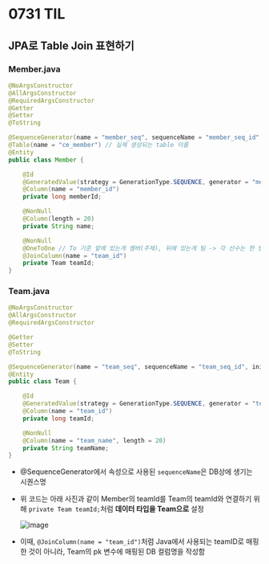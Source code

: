 # 0731 TIL

## JPA로 Table Join 표현하기

### Member.java
```java
@NoArgsConstructor
@AllArgsConstructor
@RequiredArgsConstructor
@Getter
@Setter
@ToString

@SequenceGenerator(name = "member_seq", sequenceName = "member_seq_id", allocationSize = 50, initialValue = 1)
@Table(name = "ce_member") // 실제 생성되는 table 이름
@Entity
public class Member {

	@Id
	@GeneratedValue(strategy = GenerationType.SEQUENCE, generator = "member_seq")
	@Column(name = "member_id")
	private long memberId;

	@NonNull
	@Column(length = 20)
	private String name;

	@NonNull
	@OneToOne // To 기준 앞에 있는게 멤버(주체), 뒤에 있는게 팀 -> 각 선수는 한 팀에 소속 
	@JoinColumn(name = "team_id")
	private Team teamId;
}
```
### Team.java
```java
@NoArgsConstructor
@AllArgsConstructor
@RequiredArgsConstructor

@Getter
@Setter
@ToString

@SequenceGenerator(name = "team_seq", sequenceName = "team_seq_id", initialValue = 1, allocationSize = 50)
@Entity
public class Team {

	@Id
	@GeneratedValue(strategy = GenerationType.SEQUENCE, generator = "team_seq")
	@Column(name = "team_id")
	private long teamId;

	@NonNull
	@Column(name = "team_name", length = 20)
	private String teamName;
}
```

- @SequenceGenerator에서 속성으로 사용된 `sequenceName`은 DB상에 생기는 시퀀스명

- 위 코드는 아래 사진과 같이 Member의 teamId를 Team의 teamId와 연결하기 위해 `private Team teamId;`처럼 <b>데이터 타입을 Team으로</b> 설정

  ![image](https://github.com/user-attachments/assets/83b8e5f4-f5b2-4e2c-9185-0cfe5fae6171)

- 이때, `@JoinColumn(name = "team_id")`처럼 Java에서 사용되는 teamID로 매핑한 것이 아니라, Team의 pk 변수에 매핑된 DB 컬럼명을 작성함
